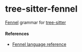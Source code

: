 tree-sitter-fennel
==================

[Fennel](https://fennel-lang.org) grammar for [tree-sitter](https://github.com/tree-sitter/tree-sitter)

#### References
- [Fennel language reference](https://fennel-lang.org/reference)
